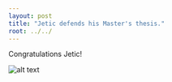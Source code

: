 ```yaml
---
layout: post
title: "Jetic defends his Master's thesis."
root: ../../
---
```

Congratulations Jetic!

![alt text](https://dnp4pehkvoo6n.cloudfront.net/5977f85f41f7881e470bc9f6ee8b2092/as/20190723_1143575895323313308769702.jpg)
